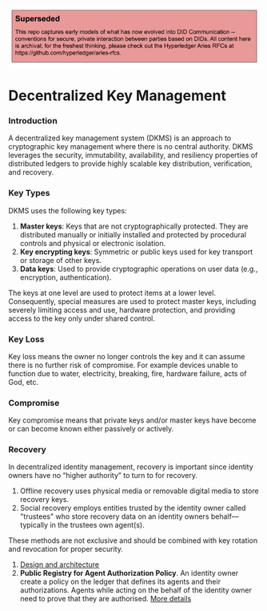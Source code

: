 ![superseded](../superseded.png)
# Decentralized Key Management

### Introduction
A decentralized key management system (DKMS) is an approach to cryptographic key
management where there is no central authority. DKMS leverages the security,
immutability, availability, and resiliency properties of distributed ledgers
to provide highly scalable key distribution, verification, and recovery.

### Key Types
DKMS uses the following key types:
1. **Master keys**: Keys that are not cryptographically protected. They are distributed manually or
initially installed and protected by procedural controls and physical or electronic isolation.
2. **Key encrypting keys**: Symmetric or public keys used for key transport or storage of other keys.
3. **Data keys**: Used to provide cryptographic operations on user data (e.g., encryption, authentication).

The keys at one level are used to protect items at a lower level. Consequently, special measures
are used to protect master keys, including severely limiting access and use, hardware protection,
and providing access to the key only under shared control.

### Key Loss
Key loss means the owner no longer controls the key and it can assume there is no further risk of compromise. For example devices unable to function due to water, electricity, breaking, fire, hardware failure, acts of God, etc.
### Compromise
Key compromise means that private keys and/or master keys have become or can become known either passively or actively.

### Recovery
In decentralized identity management, recovery is important since identity owners have no “higher authority”
to turn to for recovery.
1. Offline recovery uses physical media or removable digital media to store recovery keys.
2. Social recovery employs entities trusted by the identity owner called "trustees" who store recovery data on an identity owners behalf—typically
in the trustees own agent(s).

These methods are not exclusive and should be combined with key rotation and revocation for proper security.

1. [Design and architecture](DKMS%20Design%20and%20Architecture%20V3.md)
2. **Public Registry for Agent Authorization Policy**. An identity owner create a policy on the ledger that defines its agents and their authorizations. 
   Agents while acting on the behalf of the identity owner need to prove that they are authorised. [More details](agent_authorization_policy.md)  
   